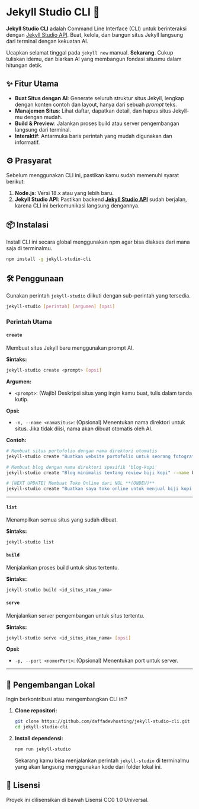 # Jekyll Studio CLI 🚀

[](https://www.google.com/search?q=https://www.npmjs.com/package/jekyll-studio-cli)
[](https://www.google.com/search?q=https://github.com/daffadevhosting/jekyll-studio-cli/blob/main/LICENSE)

**Jekyll Studio CLI** adalah Command Line Interface (CLI) untuk berinteraksi dengan [Jekyll Studio API](https://www.google.com/search?q=https://github.com/daffadevhosting/jekyll-studio-api). Buat, kelola, dan bangun situs Jekyll langsung dari terminal dengan kekuatan AI.

Ucapkan selamat tinggal pada `jekyll new` manual. **Sekarang**. Cukup tuliskan idemu, dan biarkan AI yang membangun fondasi situsmu dalam hitungan detik.

## ✨ Fitur Utama

  * **Buat Situs dengan AI**: Generate seluruh struktur situs Jekyll, lengkap dengan konten contoh dan layout, hanya dari sebuah *prompt* teks.
  * **Manajemen Situs**: Lihat daftar, dapatkan detail, dan hapus situs Jekyll-mu dengan mudah.
  * **Build & Preview**: Jalankan proses build atau server pengembangan langsung dari terminal.
  * **Interaktif**: Antarmuka baris perintah yang mudah digunakan dan informatif.

## ⚙️ Prasyarat

Sebelum menggunakan CLI ini, pastikan kamu sudah memenuhi syarat berikut:

1.  **Node.js**: Versi 18.x atau yang lebih baru.
2.  **Jekyll Studio API**: Pastikan backend **[Jekyll Studio API](https://www.google.com/search?q=https://github.com/daffadevhosting/jekyll-studio-api)** sudah berjalan, karena CLI ini berkomunikasi langsung dengannya.

## 📦 Instalasi

Install CLI ini secara global menggunakan npm agar bisa diakses dari mana saja di terminalmu.

```bash
npm install -g jekyll-studio-cli
```

## 🛠️ Penggunaan

Gunakan perintah `jekyll-studio` diikuti dengan sub-perintah yang tersedia.

```bash
jekyll-studio [perintah] [argumen] [opsi]
```

### Perintah Utama

#### `create`

Membuat situs Jekyll baru menggunakan prompt AI.

**Sintaks:**

```bash
jekyll-studio create <prompt> [opsi]
```

**Argumen:**

  * `<prompt>`: (Wajib) Deskripsi situs yang ingin kamu buat, tulis dalam tanda kutip.

**Opsi:**

  * `-n, --name <namaSitus>`: (Opsional) Menentukan nama direktori untuk situs. Jika tidak diisi, nama akan dibuat otomatis oleh AI.

**Contoh:**

```bash
# Membuat situs portofolio dengan nama direktori otomatis
jekyll-studio create "Buatkan website portofolio untuk seorang fotografer dengan galeri dan halaman kontak"

# Membuat blog dengan nama direktori spesifik 'blog-kopi'
jekyll-studio create "Blog minimalis tentang review biji kopi" --name blog-kopi

# [NEXT UPDATE] Membuat Toko Online dari NOL **(ONDEV)**
jekyll-studio create "Buatkan saya toko online untuk menjual biji kopi. Gunakan Snipcart untuk keranjang belanja. Harus ada halaman untuk setiap produk kopi, halaman 'Tentang Kami', dan halaman kontak." --name "kedai-kopi-static"
```

-----

#### `list`

Menampilkan semua situs yang sudah dibuat.

**Sintaks:**

```bash
jekyll-studio list
```

#### `build`

Menjalankan proses build untuk situs tertentu.

**Sintaks:**

```bash
jekyll-studio build <id_situs_atau_nama>
```

#### `serve`

Menjalankan server pengembangan untuk situs tertentu.

**Sintaks:**

```bash
jekyll-studio serve <id_situs_atau_nama> [opsi]
```

**Opsi:**

  * `-p, --port <nomorPort>`: (Opsional) Menentukan port untuk server.

-----

## 🔧 Pengembangan Lokal

Ingin berkontribusi atau mengembangkan CLI ini?

1.  **Clone repositori:**
    ```bash
    git clone https://github.com/daffadevhosting/jekyll-studio-cli.git
    cd jekyll-studio-cli
    ```
2.  **Install dependensi:**
    ```bash
    npm run jekyll-studio
    ```
    Sekarang kamu bisa menjalankan perintah `jekyll-studio` di terminalmu yang akan langsung menggunakan kode dari folder lokal ini.

## 📄 Lisensi

Proyek ini dilisensikan di bawah Lisensi CC0 1.0 Universal.